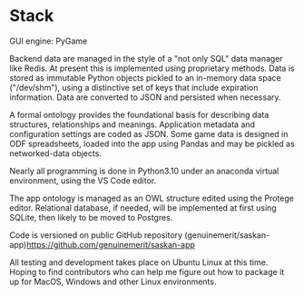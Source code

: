 # Stack

GUI engine: PyGame

 Backend data are managed in the style of a "not only SQL" data manager like Redis. At present this is implemented using proprietary methods. Data is stored as immutable Python objects pickled to an in-memory data space ("/dev/shm"), using a distinctive set of keys that include expiration information. Data are converted to JSON and persisted when necessary.

 A formal ontology provides the foundational basis for describing data structures, relationships and meanings. Application metadata and configuration settings are coded as JSON. Some game data is designed in ODF spreadsheets, loaded into the app using Pandas and may be pickled as networked-data objects.

 Nearly all programming is done in Python3.10 under an anaconda virtual environment, using the VS Code editor.

 The app ontology is managed as an OWL structure edited using the Protege editor. Relational database, if needed, will be implemented at first using SQLite, then likely to be moved to Postgres.

 Code is versioned on public GitHub repository (genuinemerit/saskan-app)https://github.com/genuinemerit/saskan-app

All testing and development takes place on Ubuntu Linux at this time. Hoping to find contributors who can help me figure out how to package it up for MacOS, Windows and other Linux environments.
